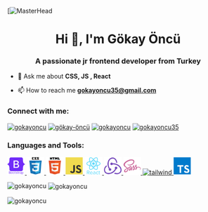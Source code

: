 [![MasterHead](https://timesproweb-static-backend-prod.s3.ap-south-1.amazonaws.com/Web_Development_Banner_Image_0e476d1ab6.webp)

<h1 align="center">Hi 👋, I'm Gökay Öncü</h1>
<h3 align="center">A passionate jr frontend developer from Turkey</h3>

- 💬 Ask me about **CSS, JS , React**

- 📫 How to reach me **gokayoncu35@gmail.com**

<h3 align="left">Connect with me:</h3>
<p align="left">
<a href="https://twitter.com/gokayoncu" target="blank"><img align="center" src="https://raw.githubusercontent.com/rahuldkjain/github-profile-readme-generator/master/src/images/icons/Social/twitter.svg" alt="gokayoncu" height="30" width="40" /></a>
<a href="https://linkedin.com/in/gökay-öncü" target="blank"><img align="center" src="https://raw.githubusercontent.com/rahuldkjain/github-profile-readme-generator/master/src/images/icons/Social/linked-in-alt.svg" alt="gökay-öncü" height="30" width="40" /></a>
<a href="https://instagram.com/gokayoncu" target="blank"><img align="center" src="https://raw.githubusercontent.com/rahuldkjain/github-profile-readme-generator/master/src/images/icons/Social/instagram.svg" alt="gokayoncu" height="30" width="40" /></a>
<a href="https://www.hackerrank.com/gokayoncu35" target="blank"><img align="center" src="https://raw.githubusercontent.com/rahuldkjain/github-profile-readme-generator/master/src/images/icons/Social/hackerrank.svg" alt="gokayoncu35" height="30" width="40" /></a>
</p>

<h3 align="left">Languages and Tools:</h3>
<p align="left"> <a href="https://getbootstrap.com" target="_blank" rel="noreferrer"> <img src="https://raw.githubusercontent.com/devicons/devicon/master/icons/bootstrap/bootstrap-plain-wordmark.svg" alt="bootstrap" width="40" height="40"/> </a> <a href="https://www.w3schools.com/css/" target="_blank" rel="noreferrer"> <img src="https://raw.githubusercontent.com/devicons/devicon/master/icons/css3/css3-original-wordmark.svg" alt="css3" width="40" height="40"/> </a> <a href="https://www.w3.org/html/" target="_blank" rel="noreferrer"> <img src="https://raw.githubusercontent.com/devicons/devicon/master/icons/html5/html5-original-wordmark.svg" alt="html5" width="40" height="40"/> </a> <a href="https://developer.mozilla.org/en-US/docs/Web/JavaScript" target="_blank" rel="noreferrer"> <img src="https://raw.githubusercontent.com/devicons/devicon/master/icons/javascript/javascript-original.svg" alt="javascript" width="40" height="40"/> </a> <a href="https://reactjs.org/" target="_blank" rel="noreferrer"> <img src="https://raw.githubusercontent.com/devicons/devicon/master/icons/react/react-original-wordmark.svg" alt="react" width="40" height="40"/> </a> <a href="https://redux.js.org" target="_blank" rel="noreferrer"> <img src="https://raw.githubusercontent.com/devicons/devicon/master/icons/redux/redux-original.svg" alt="redux" width="40" height="40"/> </a> <a href="https://sass-lang.com" target="_blank" rel="noreferrer"> <img src="https://raw.githubusercontent.com/devicons/devicon/master/icons/sass/sass-original.svg" alt="sass" width="40" height="40"/> </a> <a href="https://tailwindcss.com/" target="_blank" rel="noreferrer"> <img src="https://www.vectorlogo.zone/logos/tailwindcss/tailwindcss-icon.svg" alt="tailwind" width="40" height="40"/> </a> <a href="https://www.typescriptlang.org/" target="_blank" rel="noreferrer"> <img src="https://raw.githubusercontent.com/devicons/devicon/master/icons/typescript/typescript-original.svg" alt="typescript" width="40" height="40"/> </a> </p>

<p><img align="left" src="https://github-readme-stats.vercel.app/api/top-langs?username=gokayoncu&show_icons=true&locale=en&layout=compact" alt="gokayoncu" /></p>

<p>&nbsp;<img align="center" src="https://github-readme-stats.vercel.app/api?username=gokayoncu&show_icons=true&locale=en" alt="gokayoncu" /></p>

<p><img align="center" src="https://github-readme-streak-stats.herokuapp.com/?user=gokayoncu&" alt="gokayoncu" /></p>
